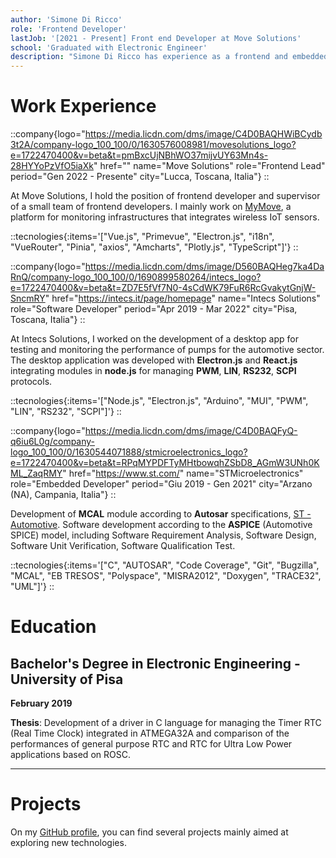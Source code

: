 ```yaml
---
author: 'Simone Di Ricco'
role: 'Frontend Developer'
lastJob: '[2021 - Present] Front end Developer at Move Solutions'
school: 'Graduated with Electronic Engineer'
description: "Simone Di Ricco has experience as a frontend and embedded developer, with a particular focus on web technologies and software development for automotive applications. Simone has held key roles at Move Solutions, Intecs Solutions, and ST Microelectronics, working on projects ranging from IoT platform development to testing and monitoring automotive systems. He holds a Bachelor's degree in Electronic Engineering from the University of Pisa and completed a thesis on comparing the performance of RTC Timer. His CV reflects a constant commitment to exploring new technologies through personal and professional projects."
---
```


# Work Experience

::company{logo="https://media.licdn.com/dms/image/C4D0BAQHWiBCydb3t2A/company-logo_100_100/0/1630576008981/movesolutions_logo?e=1722470400&v=beta&t=pmBxcUjNBhWO37mijvUY63Mn4s-28HYYoPzVfO5iaXk" href="" name="Move Solutions" role="Frontend Lead" period="Gen 2022 - Presente" city="Lucca, Toscana, Italia"}
::

At Move Solutions, I hold the position of frontend developer and supervisor of a small team of frontend developers.
I mainly work on [MyMove](https://www.movesolutions.it/mymove-iot-platform/), a platform for monitoring infrastructures that integrates wireless IoT sensors.

::tecnologies{:items='["Vue.js", "Primevue", "Electron.js", "i18n", "VueRouter", "Pinia", "axios", "Amcharts", "Plotly.js", "TypeScript"]'}
::


::company{logo="https://media.licdn.com/dms/image/D560BAQHeg7ka4DaRnQ/company-logo_100_100/0/1690899580264/intecs_logo?e=1722470400&v=beta&t=ZD7E5fVf7N0-4sCdWK79FuR6RcGvakytGnjW-SncmRY" href="https://intecs.it/page/homepage" name="Intecs Solutions" role="Software Developer" period="Apr 2019 - Mar 2022" city="Pisa, Toscana, Italia"}
::

At Intecs Solutions, I worked on the development of a desktop app for testing and monitoring the performance of pumps for the automotive sector.
The desktop application was developed with **Electron.js** and **React.js** integrating modules in **node.js** for managing **PWM**, **LIN**, **RS232**, **SCPI** protocols.

::tecnologies{:items='["Node.js", "Electron.js", "Arduino", "MUI", "PWM", "LIN", "RS232", "SCPI"]'}
::


::company{logo="https://media.licdn.com/dms/image/C4D0BAQFyQ-q6iu6L0g/company-logo_100_100/0/1630544071888/stmicroelectronics_logo?e=1722470400&v=beta&t=RPqMYPDFTyMHtbowqhZSbD8_AGmW3UNh0KML_ZaqRMY" href="https://www.st.com/" name="STMicroelectronics" role="Embedded Developer" period="Giu 2019 - Gen 2021" city="Arzano (NA), Campania, Italia"}
::

Development of **MCAL** module according to **Autosar** specifications, [ST - Automotive](https://www.st.com/en/automotive-microcontrollers.html).
Software development according to the **ASPICE** (Automotive SPICE) model, including Software Requirement Analysis, Software Design, Software Unit Verification, Software Qualification Test.

::tecnologies{:items='["C", "AUTOSAR", "Code Coverage", "Git", "Bugzilla", "MCAL", "EB TRESOS", "Polyspace", "MISRA2012", "Doxygen", "TRACE32", "UML"]'}
::



# Education

## Bachelor's Degree in Electronic Engineering - University of Pisa
**February 2019**

**Thesis**: Development of a driver in C language for managing the Timer RTC (Real Time Clock) integrated in ATMEGA32A and comparison of the performances of general purpose RTC and RTC for Ultra Low Power applications based on ROSC.

---


# Projects

On my [GitHub profile](https://github.com/sdiricco), you can find several projects mainly aimed at exploring new technologies.

